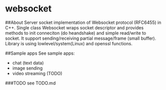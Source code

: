 websocket
=========
##About
Server socket implementation of Websocket protocol (RFC6455) in C++.
Single class Websocket wraps socket descriptor and provides methods 
to init conneciton (do heandshake) and simple read/write to socket.
It support sending/receiving partial message/frame (small buffer).
Library is using lowlevel/system(Linux) and openssl functions.

##Sample apps
See sample apps:
* chat (text data)
* image sending
* video streaming (TODO)

###TODO 
see TODO.md
